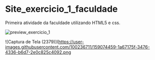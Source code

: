 # Site_exercicio_1_faculdade
Primeira atividade da faculdade utilizando HTML5 e css.

![preview_exercicio_1](https://user-images.githubusercontent.com/100236711/159074291-8e8b10ff-4ae0-495d-9881-6e17eb82158f.png)

![Captura de Tela (2379)](https://user-images.githubusercontent.com/100236711/159074459-1a67175f-3476-4336-b6d7-2e0c825c4092.png
